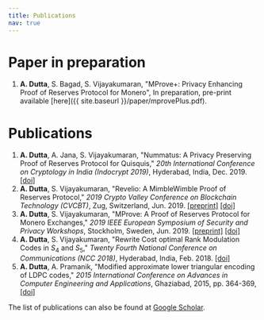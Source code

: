 ```yaml
---
title: Publications
nav: true
---
```

# Paper in preparation
1. **A. Dutta**, S. Bagad, S. Vijayakumaran, "MProve+: Privacy Enhancing Proof of Reserves Protocol for Monero", In preparation, pre-print available [here]({{ site.baseurl }}/paper/mprovePlus.pdf).
# Publications
  1. **A. Dutta**, A. Jana, S. Vijayakumaran, "Nummatus: A Privacy Preserving Proof of Reserves Protocol for Quisquis," *20th International Conference on Cryptology in India (Indocrypt 2019)*, Hyderabad, India, Dec. 2019. [[doi]](https://doi.org/10.1007/978-3-030-35423-7_10)
  1. **A. Dutta**, S. Vijayakumaran, "Revelio: A MimbleWimble Proof of Reserves Protocol," *2019 Crypto Valley Conference on Blockchain Technology (CVCBT)*, Zug, Switzerland, Jun. 2019. [[preprint]](https://eprint.iacr.org/2019/684) [[doi]](https://doi.org/10.1109/CVCBT.2019.000-5)
  1. **A. Dutta**, S. Vijayakumaran, "MProve: A Proof of Reserves Protocol for Monero Exchanges," *2019 IEEE European Symposium of Security and Privacy Workshops*, Stockholm, Sweden, Jun. 2019. [[preprint]](https://eprint.iacr.org/2018/1210) [[doi]](https://doi.org/10.1109/EuroSPW.2019.00043)
  1. **A. Dutta**, S. Vijayakumaran, "Rewrite Cost optimal Rank Modulation Codes in $S_4$ and $S_5$," *Twenty Fourth National Conference on Communications (NCC 2018)*, Hyderabad, India, Feb. 2018. [[doi]](https://doi.org/10.1109/NCC.2018.8600115)
  1. **A. Dutta**, A. Pramanik, "Modified approximate lower triangular encoding of LDPC codes," *2015 International Conference on Advances in Computer Engineering and Applications*, Ghaziabad, 2015, pp. 364-369, [[doi]](https://doi.org/10.1109/ICACEA.2015.7164731)

The list of publications can also be found at [Google Scholar](https://scholar.google.com/citations?user=Ql795agAAAAJ&hl=en).  


